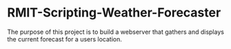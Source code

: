 # RMIT-Scripting-Weather-Forecaster

The purpose of this project is to build a webserver that gathers and displays the current forecast for a users location. 
